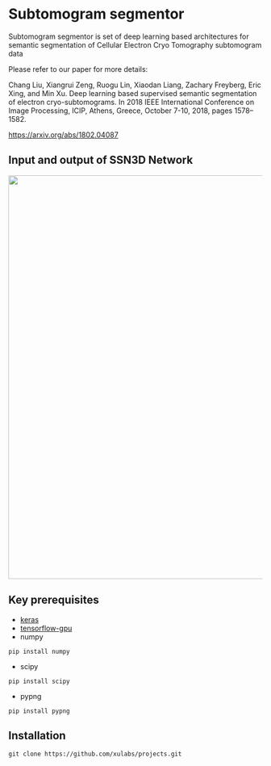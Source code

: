 # Subtomogram segmentor
Subtomogram segmentor is set of deep learning based architectures for semantic segmentation of Cellular Electron Cryo Tomography subtomogram data

Please refer to our paper for more details:

Chang Liu, Xiangrui Zeng, Ruogu Lin, Xiaodan Liang, Zachary Freyberg, Eric Xing, and Min Xu.  Deep learning based supervised semantic segmentation of electron cryo-subtomograms. In 2018  IEEE  International  Conference  on  Image  Processing,  ICIP, Athens,  Greece, October 7-10, 2018, pages 1578–1582. 

https://arxiv.org/abs/1802.04087

## Input and output of SSN3D Network
<img src="https://user-images.githubusercontent.com/31047726/51220271-7f6d2880-1902-11e9-80c2-02c39c0503f6.png" width="800">



## Key prerequisites
* [keras](https://keras.io/#installation)
* [tensorflow-gpu](https://www.tensorflow.org/install/)
* numpy
```
pip install numpy
```

* scipy
```
pip install scipy
```
* pypng
```
pip install pypng
```



## Installation 
```
git clone https://github.com/xulabs/projects.git
```
